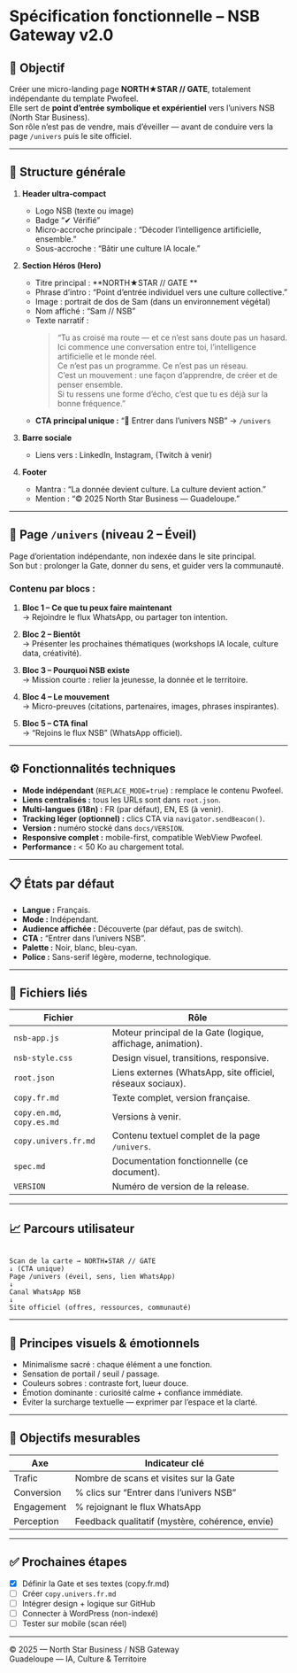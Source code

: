 # Spécification fonctionnelle – NSB Gateway v2.0

## 🎯 Objectif
Créer une micro-landing page **NORTH★STAR // GATE**, totalement indépendante du template Pwofeel.  
Elle sert de **point d’entrée symbolique et expérientiel** vers l’univers NSB (North Star Business).  
Son rôle n’est pas de vendre, mais d’éveiller — avant de conduire vers la page `/univers` puis le site officiel.

---

## 🧱 Structure générale

1. **Header ultra-compact**
   - Logo NSB (texte ou image)
   - Badge “✔︎ Vérifié”
   - Micro-accroche principale : “Décoder l’intelligence artificielle, ensemble.”
   - Sous-accroche : “Bâtir une culture IA locale.”

2. **Section Héros (Hero)**
   - Titre principal : **NORTH★STAR // GATE **
   - Phrase d’intro : “Point d’entrée individuel vers une culture collective.”
   - Image : portrait de dos de Sam (dans un environnement végétal)
   - Nom affiché : “Sam // NSB”
   - Texte narratif :
     > “Tu as croisé ma route — et ce n’est sans doute pas un hasard.  
     > Ici commence une conversation entre toi, l’intelligence artificielle et le monde réel.  
     > Ce n’est pas un programme. Ce n’est pas un réseau.  
     > C’est un mouvement : une façon d’apprendre, de créer et de penser ensemble.  
     > Si tu ressens une forme d’écho, c’est que tu es déjà sur la bonne fréquence.”
   - **CTA principal unique :** “🌠 Entrer dans l’univers NSB” → `/univers`

3. **Barre sociale**
   - Liens vers : LinkedIn, Instagram, (Twitch à venir)

4. **Footer**
   - Mantra : “La donnée devient culture. La culture devient action.”
   - Mention : “© 2025 North Star Business — Guadeloupe.”

---

## 🧩 Page `/univers` (niveau 2 – Éveil)
Page d’orientation indépendante, non indexée dans le site principal.  
Son but : prolonger la Gate, donner du sens, et guider vers la communauté.

### Contenu par blocs :
1. **Bloc 1 – Ce que tu peux faire maintenant**  
   → Rejoindre le flux WhatsApp, ou partager ton intention.  

2. **Bloc 2 – Bientôt**  
   → Présenter les prochaines thématiques (workshops IA locale, culture data, créativité).  

3. **Bloc 3 – Pourquoi NSB existe**  
   → Mission courte : relier la jeunesse, la donnée et le territoire.  

4. **Bloc 4 – Le mouvement**  
   → Micro-preuves (citations, partenaires, images, phrases inspirantes).  

5. **Bloc 5 – CTA final**  
   → “Rejoins le flux NSB” (WhatsApp officiel).

---

## ⚙️ Fonctionnalités techniques

- **Mode indépendant** (`REPLACE_MODE=true`) : remplace le contenu Pwofeel.  
- **Liens centralisés :** tous les URLs sont dans `root.json`.  
- **Multi-langues (i18n) :** FR (par défaut), EN, ES (à venir).  
- **Tracking léger (optionnel) :** clics CTA via `navigator.sendBeacon()`.  
- **Version :** numéro stocké dans `docs/VERSION`.  
- **Responsive complet :** mobile-first, compatible WebView Pwofeel.  
- **Performance :** < 50 Ko au chargement total.  

---

## 📋 États par défaut
- **Langue :** Français.  
- **Mode :** Indépendant.  
- **Audience affichée :** Découverte (par défaut, pas de switch).  
- **CTA :** “Entrer dans l’univers NSB”.  
- **Palette :** Noir, blanc, bleu-cyan.  
- **Police :** Sans-serif légère, moderne, technologique.  

---

## 📁 Fichiers liés

| Fichier | Rôle |
|----------|------|
| `nsb-app.js` | Moteur principal de la Gate (logique, affichage, animation). |
| `nsb-style.css` | Design visuel, transitions, responsive. |
| `root.json` | Liens externes (WhatsApp, site officiel, réseaux sociaux). |
| `copy.fr.md` | Texte complet, version française. |
| `copy.en.md`, `copy.es.md` | Versions à venir. |
| `copy.univers.fr.md` | Contenu textuel complet de la page `/univers`. |
| `spec.md` | Documentation fonctionnelle (ce document). |
| `VERSION` | Numéro de version de la release. |

---

## 📈 Parcours utilisateur
```

Scan de la carte → NORTH★STAR // GATE
↓ (CTA unique)
Page /univers (éveil, sens, lien WhatsApp)
↓
Canal WhatsApp NSB
↓
Site officiel (offres, ressources, communauté)

```

---

## 🎨 Principes visuels & émotionnels
- Minimalisme sacré : chaque élément a une fonction.  
- Sensation de portail / seuil / passage.  
- Couleurs sobres : contraste fort, lueur douce.  
- Émotion dominante : curiosité calme + confiance immédiate.  
- Éviter la surcharge textuelle — exprimer par l’espace et la clarté.

---

## 🚀 Objectifs mesurables

| Axe | Indicateur clé |
|------|----------------|
| Trafic | Nombre de scans et visites sur la Gate |
| Conversion | % clics sur “Entrer dans l’univers NSB” |
| Engagement | % rejoignant le flux WhatsApp |
| Perception | Feedback qualitatif (mystère, cohérence, envie) |

---

## ✅ Prochaines étapes
- [x] Définir la Gate et ses textes (copy.fr.md)  
- [ ] Créer `copy.univers.fr.md`  
- [ ] Intégrer design + logique sur GitHub  
- [ ] Connecter à WordPress (non-indexé)  
- [ ] Tester sur mobile (scan réel)

---

© 2025 — North Star Business / NSB Gateway  
Guadeloupe — IA, Culture & Territoire
